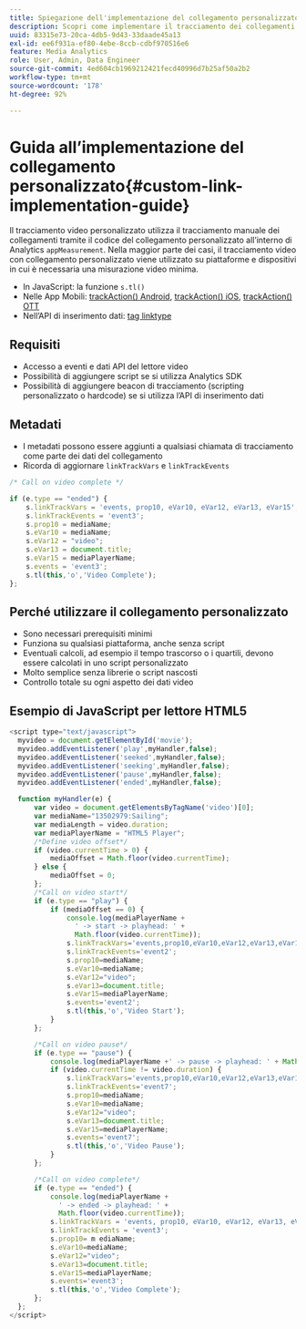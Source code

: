 ```yaml
---
title: Spiegazione dell'implementazione del collegamento personalizzato
description: Scopri come implementare il tracciamento dei collegamenti personalizzati nel componente aggiuntivo Streaming Media Collection.
uuid: 83315e73-20ca-4db5-9d43-33daade45a13
exl-id: ee6f931a-ef80-4ebe-8ccb-cdbf970516e6
feature: Media Analytics
role: User, Admin, Data Engineer
source-git-commit: 4ed604cb1969212421fecd40996d7b25af50a2b2
workflow-type: tm+mt
source-wordcount: '178'
ht-degree: 92%

---
```


# Guida all’implementazione del collegamento personalizzato{#custom-link-implementation-guide}

Il tracciamento video personalizzato utilizza il tracciamento manuale dei collegamenti tramite il codice del collegamento personalizzato all’interno di Analytics `appMeasurement`.
Nella maggior parte dei casi, il tracciamento video con collegamento personalizzato viene utilizzato su piattaforme e dispositivi in cui è necessaria una misurazione video minima.

* In JavaScript: la funzione `s.tl()`
* Nelle App Mobili: [trackAction() Android](https://experienceleague.adobe.com/docs/mobile-services/android/analytics-android/actions.html?lang=it), [trackAction() iOS](https://experienceleague.adobe.com/docs/mobile-services/ios/analytics-ios/actions.html?lang=it), [trackAction() OTT](/help/use-cases/analytics-with-ott/track-app-actions.md)
* Nell’API di inserimento dati: [tag linktype](https://github.com/AdobeDocs/analytics-1.4-apis/blob/master/docs/data-insertion-api/reference/r_supported_tags.md)

## Requisiti

* Accesso a eventi e dati API del lettore video
* Possibilità di aggiungere script se si utilizza Analytics SDK
* Possibilità di aggiungere beacon di tracciamento (scripting personalizzato o hardcode) se si utilizza l’API di inserimento dati

## Metadati

* I metadati possono essere aggiunti a qualsiasi chiamata di tracciamento come parte dei dati del collegamento
* Ricorda di aggiornare `linkTrackVars` e `linkTrackEvents`

```javascript
/* Call on video complete */

if (e.type == "ended") {  
    s.linkTrackVars = 'events, prop10, eVar10, eVar12, eVar13, eVar15';
    s.linkTrackEvents = 'event3';
    s.prop10 = mediaName;
    s.eVar10 = mediaName;
    s.eVar12 = "video";
    s.eVar13 = document.title;
    s.eVar15 = mediaPlayerName;
    s.events = 'event3';
    s.tl(this,'o','Video Complete');
};
```

## Perché utilizzare il collegamento personalizzato

* Sono necessari prerequisiti minimi
* Funziona su qualsiasi piattaforma, anche senza script
* Eventuali calcoli, ad esempio il tempo trascorso o i quartili, devono essere calcolati in uno script personalizzato
* Molto semplice senza librerie o script nascosti
* Controllo totale su ogni aspetto dei dati video

## Esempio di JavaScript per lettore HTML5

```javascript
<script type="text/javascript">
  myvideo = document.getElementById('movie');
  myvideo.addEventListener('play',myHandler,false);
  myvideo.addEventListener('seeked',myHandler,false);
  myvideo.addEventListener('seeking',myHandler,false);
  myvideo.addEventListener('pause',myHandler,false);
  myvideo.addEventListener('ended',myHandler,false);

  function myHandler(e) {
      var video = document.getElementsByTagName('video')[0];
      var mediaName="13502979:Sailing";
      var mediaLength = video.duration;
      var mediaPlayerName = "HTML5 Player";
      /*Define video offset*/
      if (video.currentTime > 0) {
          mediaOffset = Math.floor(video.currentTime);
      } else {
          mediaOffset = 0;
      };
      /*Call on video start*/
      if (e.type == "play") {
          if (mediaOffset == 0) {
              console.log(mediaPlayerName +
                ' -> start -> playhead: ' +  
                Math.floor(video.currentTime));
              s.linkTrackVars='events,prop10,eVar10,eVar12,eVar13,eVar15';
              s.linkTrackEvents='event2';
              s.prop10=mediaName;
              s.eVar10=mediaName;
              s.eVar12="video";
              s.eVar13=document.title;
              s.eVar15=mediaPlayerName;
              s.events='event2';
              s.tl(this,'o','Video Start');
          }
      };

      /*Call on video pause*/
      if (e.type == "pause") {
          console.log(mediaPlayerName +' -> pause -> playhead: ' + Math.floor(video.currentTime));
          if (video.currentTime != video.duration) {
              s.linkTrackVars='events,prop10,eVar10,eVar12,eVar13,eVar15';
              s.linkTrackEvents='event7';
              s.prop10=mediaName;
              s.eVar10=mediaName;
              s.eVar12="video";
              s.eVar13=document.title;
              s.eVar15=mediaPlayerName;
              s.events='event7';
              s.tl(this,'o','Video Pause');
          }
      };

      /*Call on video complete*/
      if (e.type == "ended") {
          console.log(mediaPlayerName +
            ' -> ended -> playhead: ' +
            Math.floor(video.currentTime));
          s.linkTrackVars = 'events, prop10, eVar10, eVar12, eVar13, eVar15';
          s.linkTrackEvents = 'event3';
          s.prop10= m ediaName;
          s.eVar10=mediaName;
          s.eVar12="video";
          s.eVar13=document.title;
          s.eVar15=mediaPlayerName;
          s.events='event3';
          s.tl(this,'o','Video Complete');
      };
  };
</script>
```
